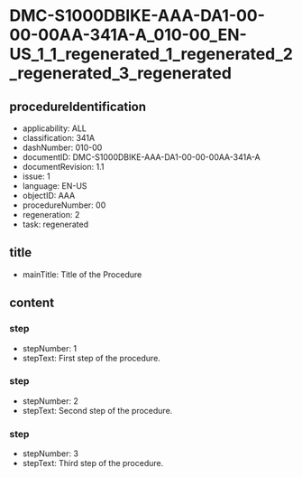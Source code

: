 # DMC-S1000DBIKE-AAA-DA1-00-00-00AA-341A-A_010-00_EN-US_1_1_regenerated_1_regenerated_2_regenerated_3_regenerated

## procedureIdentification
*   applicability: ALL
*   classification: 341A
*   dashNumber: 010-00
*   documentID: DMC-S1000DBIKE-AAA-DA1-00-00-00AA-341A-A
*   documentRevision: 1.1
*   issue: 1
*   language: EN-US
*   objectID: AAA
*   procedureNumber: 00
*   regeneration: 2
*   task: regenerated

## title
*   mainTitle: Title of the Procedure

## content
### step
*   stepNumber: 1
*   stepText: First step of the procedure.

### step
*   stepNumber: 2
*   stepText: Second step of the procedure.

### step
*   stepNumber: 3
*   stepText: Third step of the procedure.